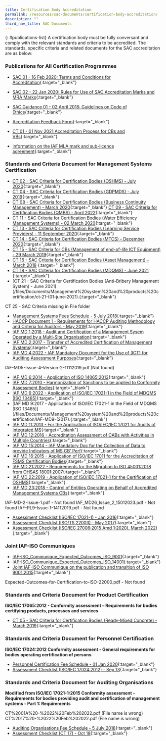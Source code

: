 ```yaml
---
title: Certification Body Accreditation
permalink: /resources/sac-documents/certification-body-accreditation/
description: ""
third_nav_title: SAC Documents
---
```

{: #publications-list}
A certification body must be fully conversant and comply with the relevant standards and criteria to be accredited. The standards, specific criteria and related documents for the SAC accreditation are as below:

### Publications for All Certification Programmes
* [SAC 01 - 16 Feb 2020: Terms and Conditions for Accreditation](/files/Documents/Laboratory%20Accreditation/SAC-01-16Feb2020.pdf){:target="\_blank"}
* [SAC 02 - 22 Jan 2020: Rules for Use of SAC Accreditation Marks and MRA Marks](/files/Documents/Laboratory%20Accreditation/SAC-02-22-Jan-20.pdf){:target="\_blank"}

* [SAC Guidance 01 - 02 April 2018: Guidelines on Code of Ethics](/files/Documents/SAC-Guidance-01-Guidelines-on-Code-of-Ethics-(02-April-2018).pdf){:target="\_blank"}
* [Accreditation Feedback Form](/files/Documents/SACFM10-AC-feedback-form-15-Jul-19.doc){:target="\_blank"}
* [CT 01 - 01 Nov 2021 Accreditation Process for CBs and VBs](/files/Documents/Management%20system%20and%20products%20certification/CT-01-01-Nov-2021.pdf){:target="\_blank"}
* [Information on the IAF MLA mark and sub-licence agreement](/files/Documents/Management%20system%20and%20products%20certification/IAF-ML2-(2016-Issue-3).pdf){:target="\_blank"}

### Standards and Criteria Document for Management Systems Certification

* [CT 02 - SAC Criteria for Certification Bodies (OSHMS) - July 2020](/files/Documents/Management%20system%20and%20products%20certification/CT-02-15-Jul-2020-SAC-Criteria-for-OHSMS.pdf){:target="\_blank"}
* [CT 04 - SAC Criteria for Certification Bodies (GDPMDS) - July 2019](/files/Documents/Management%20system%20and%20products%20certification/CT-04-(17-July-2019).pdf){:target="\_blank"}
* [CT 08 - SAC Criteria for Certification Bodies (Business Continuity Management) - March 2020](/files/Documents/Management%20system%20and%20products%20certification/CT-08-02-March-2020-(BCM).pdf){:target="\_blank"}
[CT 09 - SAC Criteria for Certification Bodies (QMBS) - April 2022](/files/Documents/Management%20system%20and%20products%20certification/ct-09-(07-april-2022).pdf){:target="\_blank"}
* [CT 11 - SAC Criteria for Certification Bodies (Water Efficiency Management Systems) - 02 March 2020](/files/Documents/Management%20system%20and%20products%20certification/CT-11-02-March-2020-(WEMS).pdf){:target="\_blank"}
* [CT 13 - SAC Criteria for Certification Bodies (Learning Service Providers) - 11 September 2020](/files/Documents/Management%20system%20and%20products%20certification/CT-13-11-September-2020.pdf){:target="\_blank"}
* [CT 14 - SAC Criteria for Certification Bodies (MTCS) - December 2020](/files/Documents/Management%20system%20and%20products%20certification/CT-14-02-Mar-2020-(MTCS).pdf){:target="_blank"}
* [CT 15 - SAC Criteria for CBs (Management of end-of-life ICT Equipment) - 29 March 2019](/files/Documents/Management%20system%20and%20products%20certification/CT-15-(29-March-2019).pdf){:target="\_blank"}
* [CT 16 - SAC Criteria for Certification Bodies (Asset Management) – March 2019](/files/Documents/Management%20system%20and%20products%20certification/CT-16-(29-March-2019).pdf)
 {:target="\_blank"}
 * [CT 18 - SAC Criteria for Certification Bodies (MDQMS) - June 2021](/files/Documents/Management%20system%20and%20products%20certification/ct-18-(01-june-2021).pdf)
{:target="\_blank"}
* [CT 21 - SAC Criteria for Certification Bodies (Anti-Bribery Management System) - June 2021](/files/Documents/Management%20system%20and%20products%20certification/ct-21-(01-june-2021).{:target="\_blank"}

CT 25 - SAC Criteria missing in File folder
* [Management Systems Fees Schedule - 5 July 2018](/files/Documents/Management%20system%20and%20products%20certification/MS-Fees-Schedule-(MSDOC04)-5-July-2018.pdf){:target="\_blank"}
* [HACCP Document 1 - Requirements for HACCP Auditing Methodology and Criteria for Auditors - May 2019](/files/Documents/Management%20system%20and%20products%20certification/SAC-HACCP-Doc-1_28-May-2019.pdf){:target="\_blank"}
* [IAF MD 1:2018 - Audit and Certification of a Management Sysem Operated by a Multi-Site Organisation](/files/Documents/Management%20system%20and%20products%20certification/MD-1-Issue-2-Jan-2018-Pub-29-01-2018.pdf){:target="\_blank"}
* [IAF MD 2:2017 - Transfer of Accredited Certification of Management Systems](/files/Documents/Management%20system%20and%20products%20certification/IAF-MD2-2017.pdf){:target="\_blank"}
* [IAF MD 4:2022 - IAF Mandatory Document for the Use of (ICT) for Auditing Assessment Purposes](/files/Documents/Management%20system%20and%20products%20certification/IAF_MD4_Issue_2_Version_3_010220221.pdf){:target="\_blank"}

IAF-MD5-Issue-4-Version-2-11112019.pdf (Not found)
* [IAF MD 6:2014 - Application of ISO 14065:2013](/files/Documents/Management%20system%20and%20products%20certification/IAF-MD6-2014-Issue-2-Publication-23-03-2014.pdf){:target="\_blank"}
* [IAF MD 7:2010 - Harmonization of Sanctions to be applied to Conformity Assessment Bodies](/files/Documents/Management%20system%20and%20products%20certification/IAF-MD7-2010.pdf){:target="\_blank"}
* [IAF MD 9:2022 - Application of ISO/IEC 17021-1 in the Field of MDQMS (ISO 13485)](/files/Documents/Management%20system%20and%20products%20certification/IAF_MD9_Issue_4_01022022.pd){:target="\_blank"}
* [IAF MD 9:2017 - Application of ISO/IEC 17021-1 in the Field of MDQMS (ISO 13485)](/files/Documents/Management%20system%20and%20products%20certification/IAF-MD9-(2017).{:target="\_blank"}
* [IAF MD 11:2013 - For the Application of ISO/IEC/IEC 17021 for Audits of Integrated MS](/files/Documents/Management%20system%20and%20products%20certification/IAF-MD-11-v3.pdf){:target="\_blank"}
* [IAF MD 12:2016 - Accreditation Assessment of CABs with Activities in Multiple Countries](/files/Documents/Management%20system%20and%20products%20certification/IAF-MD-12.pdf){:target="\_blank"}
* [IAF MD 15:2014 - IAF Mandatory Doc for the Collection of Data to provide Indicators of MS CB’ Perf](/files/Documents/Management%20system%20and%20products%20certification/IAF-MD-15.pdf){:target="\_blank"}
* [IAF MD 16:2015 - Application of ISO/IEC 17011 for the Accreditation of FSMS Certification Bodies](/files/Documents/Management%20system%20and%20products%20certification/IAF-MD-16.pdf){:target="\_blank"}
* [IAF MD 21:2022 - Requirements for the Migration to ISO 45001:2018 from OHSAS 18001:2007](/files/Documents/Management%20system%20and%20products%20certification/IAF_MD21_Migration_to_ISO_45001_2018_Pub_Version_3_01022022.pdf){:target="\_blank"}
* [IAF MD 22:2019 - Application of ISO/IEC 17021-1 for the Certification of OSHMS](/files/Documents/Management%20system%20and%20products%20certification/IAF-MD22-Issue-2-07052019.pdf){:target="\_blank"}
* [IAF MD 23:2018 - Control of Entities Operating on Behalf of Accredited Management Systems CBs](/files/Documents/Management%20system%20and%20products%20certification/IAF-MD23-Control-of-Entities-08052018.pdf){:target="\_blank"}

IAF-MD-2-Issue-1.pdf - Not found
IAF_MD26_Issue_2_15012023.pdf - Not found
IAF-PL9-Issue-1-14112019.pdf - Not found
* [Assessment Checklist (ISO/IEC 17021-1) - Jan 2016](/files/Documents/Management%20system%20and%20products%20certification/17021-1-checklist-Jan-16.doc){:target="\_blank"}
* [Assessment Checklist (ISO/TS 22003) - May 2017](/files/Documents/Management%20system%20and%20products%20certification/MPFM25C-FSMS-checklist-(May-17).doc){:target="\_blank"}
* [Assessment Checklist (ISO/IEC 27006:2015 Amd 1:2020), March 2022)](/files/Documents/Management%20system%20and%20products%20certification/CTFM02-ISMS-Assessment-Checklist-ISOIEC27006-Amd1-24Mar22.doc){:target="\_blank"} 

### Joint IAF-ISO Communiques 
* [IAF-ISO_Communique_Expected_Outcomes_ISO_9001](/files/Documents/Management%20system%20and%20products%20certification/IAF-ISO_Communique_Expected_Outcomes_ISO_9001.pdf){:target="_blank"}
* [IAF-ISO_Communique_Expected_Outcomes_ISO_14001](/files/Documents/Management%20system%20and%20products%20certification/IAF-ISO_Communique_Expected_Outcomes_ISO_14001.pdf){:target="\_blank"}
* [Joint IAF-ISO Communique on the publication and transition of ISO 9001:2015](/files/Documents/Management%20system%20and%20products%20certification/Joint-IAF-ISO-Communique-on-the-publication-and-transition-08Oct%202015.pdf){:target="\_blank"}

Expected-Outcomes-for-Certification-to-ISO-22000.pdf - Not found

### Standards and Criteria Document for Product Certification

**ISO/IEC 17065:2012 - Conformity assessment – Requirements for bodies certifying products, processes and services**
* [CT 05 - SAC Criteria for Certification Bodies (Ready-Mixed Concrete) - March 2019](/files/Documents/Management%20system%20and%20products%20certification/CT-05-(29-March-2019).pdf){:target="\_blank"}


### Standards and Criteria Document for Personnel Certification

**ISO/IEC 17024:2012 Conformity assessment - General requirements for bodies operating certification of persons**
* [Personnel Certification Fee Schedule - 01 Jan 2020](/files/Documents/Management%20system%20and%20products%20certification/PC-Fees-Schedule-(PCDOC04)-1-Jan-2020.pdf){:target="\_blank"}
* [Assessment Checklist (ISO/IEC 17024:2012) - Sep 13](/files/Documents/Management%20system%20and%20products%20certification/17024-checklist-Sep-13.docx){:target="\_blank"}

### Standards and Criteria Document for Auditing Organisations

**Modified from ISO/IEC 17021-1:2015 Conformity assessment - Requirements for bodies providing audit and certification of management systems - Part 1: Requirements**

CT%2001A%20-%2022%20Feb%202022.pdf (File name is wrong)
CT%2017%20-%2022%20Feb%202022.pdf (File name is wrong)
* [Auditing Organisations Fee Schedule - 5 July 2018](/files/Documents/Management%20system%20and%20products%20certification/AO-Fees-Schedule-(AODOC04)-5-July-2018.pdf){:target="\_blank"}
* [Assessment Checklist (CT 17) - Oct 18](/files/Documents/Management%20system%20and%20products%20certification/Assessment-Checklist-(CT-17)-01-October-2018.docx){:target="\_blank"}